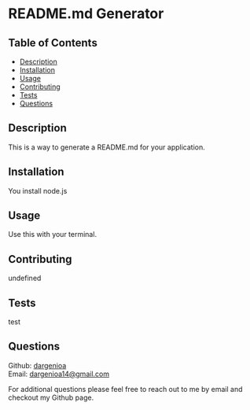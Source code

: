 # README.md Generator

  ## Table of Contents
  * [Description](#description)
  * [Installation](#installation)
  * [Usage](#usage)
  * [Contributing](#contributing)
  * [Tests](#tests)
  * [Questions](#questions)

  ## Description
  This is a way to generate a README.md for your application.

  ## Installation
  You install node.js

  ## Usage
  Use this with your terminal.

  ## Contributing
  undefined

  ## Tests
  test

  ## Questions

  Github: <a href="https://github.com/dargenioa" target="blank">dargenioa</a> <br>
  Email: <a href="dargenioa14@gmail.com" target="blank">dargenioa14@gmail.com</a>

  For additional questions please feel free to reach out to me by email and checkout my Github page.




